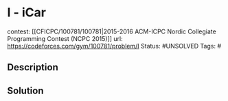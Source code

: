 # I - iCar

contest: [[CFICPC/100781/100781|2015-2016 ACM-ICPC Nordic Collegiate Programming Contest (NCPC 2015)]]
url: https://codeforces.com/gym/100781/problem/I
Status: #UNSOLVED
Tags: #

## Description

## Solution

